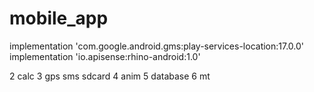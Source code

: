 # mobile_app

implementation 'com.google.android.gms:play-services-location:17.0.0'
implementation 'io.apisense:rhino-android:1.0'

2 calc
3 gps sms sdcard
4 anim
5 database
6 mt
